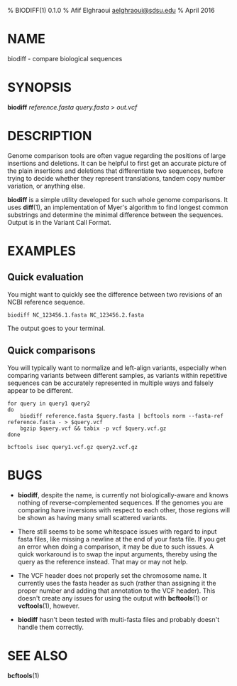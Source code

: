 % BIODIFF(1) 0.1.0
% Afif Elghraoui <aelghraoui@sdsu.edu>
% April 2016

# NAME

biodiff - compare biological sequences

# SYNOPSIS

**biodiff** *reference.fasta* *query.fasta* > *out.vcf*

# DESCRIPTION

Genome comparison tools are often vague regarding the positions of large insertions and deletions.
It can be helpful to first get an accurate picture of the plain insertions and deletions that differentiate two sequences, before trying to decide whether they represent translations, tandem copy number variation, or anything else.

**biodiff** is a simple utility developed for such whole genome comparisons.
It uses **diff**(1), an implementation of Myer's algorithm to find longest common substrings and determine the minimal difference between the sequences.
Output is in the Variant Call Format.

# EXAMPLES

## Quick evaluation
You might want to quickly see the difference between two revisions of an NCBI reference sequence.

~~~
biodiff NC_123456.1.fasta NC_123456.2.fasta
~~~

The output goes to your terminal.

## Quick comparisons
You will typically want to normalize and left-align variants, especially when comparing variants between different samples, as variants within repetitive sequences can be accurately represented in multiple ways and falsely appear to be different.

~~~
for query in query1 query2
do
	biodiff reference.fasta $query.fasta | bcftools norm --fasta-ref reference.fasta - > $query.vcf
	bgzip $query.vcf && tabix -p vcf $query.vcf.gz
done

bcftools isec query1.vcf.gz query2.vcf.gz
~~~

# BUGS

* **biodiff**, despite the name, is currently not biologically-aware and knows nothing of reverse-complemented sequences.
If the genomes you are comparing have inversions with respect to each other, those regions will be shown as having many small scattered variants.

* There still seems to be some whitespace issues with regard to input fasta files, like missing a newline at the end of your fasta file.
If you get an error when doing a comparison, it may be due to such issues.
A quick workaround is to swap the input arguments, thereby using the query as the reference instead.
That may or may not help.

* The VCF header does not properly set the chromosome name.
It currently uses the fasta header as such (rather than assigning it the proper number and adding that annotation to the VCF header).
This doesn't create any issues for using the output with **bcftools**(1) or **vcftools**(1), however.

* **biodiff** hasn't been tested with multi-fasta files and probably doesn't handle them correctly.

# SEE ALSO

**bcftools**(1)
